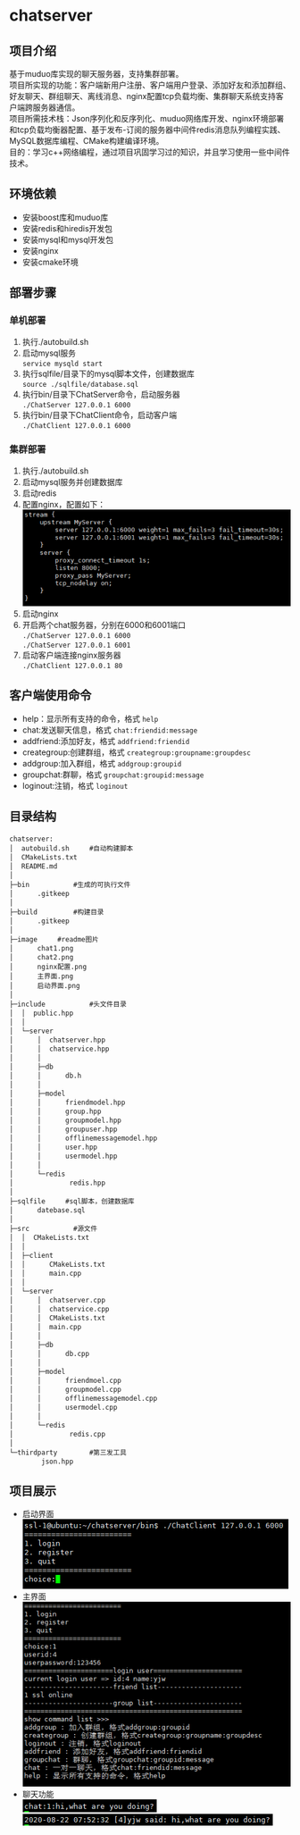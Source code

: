 # chatserver
## 项目介绍
基于muduo库实现的聊天服务器，支持集群部署。  
项目所实现的功能：客户端新用户注册、客户端用户登录、添加好友和添加群组、好友聊天、群组聊天、离线消息、nginx配置tcp负载均衡、集群聊天系统支持客户端跨服务器通信。  
项目所需技术栈：Json序列化和反序列化、muduo网络库开发、nginx环境部署和tcp负载均衡器配置、基于发布-订阅的服务器中间件redis消息队列编程实践、MySQL数据库编程、CMake构建编译环境。  
目的：学习c++网络编程，通过项目巩固学习过的知识，并且学习使用一些中间件技术。
## 环境依赖
- 安装boost库和muduo库  
- 安装redis和hiredis开发包
- 安装mysql和mysql开发包
- 安装nginx
- 安装cmake环境
## 部署步骤
### 单机部署
1. 执行./autobuild.sh
2. 启动mysql服务  
   `service mysqld start`
3. 执行sqlfile/目录下的mysql脚本文件，创建数据库  
   `source ./sqlfile/database.sql`
4. 执行bin/目录下ChatServer命令，启动服务器  
   `./ChatServer 127.0.0.1 6000`  
5. 执行bin/目录下ChatClient命令，启动客户端  
   `./ChatClient 127.0.0.1 6000`  
### 集群部署
1. 执行./autobuild.sh
2. 启动mysql服务并创建数据库  
3. 启动redis
4. 配置nginx，配置如下：  
   <div align=center><img src="./image/nginxetc.png"/></div>
5. 启动nginx
6. 开启两个chat服务器，分别在6000和6001端口  
   `./ChatServer 127.0.0.1 6000`  
   `./ChatServer 127.0.0.1 6001`
7. 启动客户端连接nginx服务器  
   `./ChatClient 127.0.0.1 80`
## 客户端使用命令
- help：显示所有支持的命令，格式
  `help`  
- chat:发送聊天信息，格式
  `chat:friendid:message`    
- addfriend:添加好友，格式
  `addfriend:friendid`
- creategroup:创建群组，格式
  `creategroup:groupname:groupdesc`
- addgroup:加入群组，格式
  `addgroup:groupid`
- groupchat:群聊，格式
  `groupchat:groupid:message`  
- loginout:注销，格式
  `loginout`
## 目录结构
```
chatserver:
│  autobuild.sh		#自动构建脚本
│  CMakeLists.txt
│  README.md
│  
├─bin			#生成的可执行文件
│      .gitkeep
│      
├─build			#构建目录
│      .gitkeep
│      
├─image		#readme图片
│      chat1.png
│      chat2.png
│      nginx配置.png
│      主界面.png
│      启动界面.png
│      
├─include			#头文件目录
│  │  public.hpp
│  │  
│  └─server
│      │  chatserver.hpp
│      │  chatservice.hpp
│      │  
│      ├─db
│      │      db.h
│      │      
│      ├─model
│      │      friendmodel.hpp
│      │      group.hpp
│      │      groupmodel.hpp
│      │      groupuser.hpp
│      │      offlinemessagemodel.hpp
│      │      user.hpp
│      │      usermodel.hpp
│      │      
│      └─redis
│              redis.hpp
│              
├─sqlfile     #sql脚本，创建数据库
│      datebase.sql
│              
├─src			#源文件
│  │  CMakeLists.txt
│  │  
│  ├─client
│  │      CMakeLists.txt
│  │      main.cpp
│  │      
│  └─server
│      │  chatserver.cpp
│      │  chatservice.cpp
│      │  CMakeLists.txt
│      │  main.cpp
│      │  
│      ├─db
│      │      db.cpp
│      │      
│      ├─model
│      │      friendmoel.cpp
│      │      groupmodel.cpp
│      │      offlinemessagemodel.cpp
│      │      usermodel.cpp
│      │      
│      └─redis
│              redis.cpp
│              
└─thirdparty		#第三发工具
        json.hpp
```
## 项目展示
- 启动界面  
  <div><img src="./image/boot.png"/></div>
- 主界面  
   <div><img src="./image/main.png"/></div>
- 聊天功能
   <div >
   <img src="./image/chat1.png"/>
   <img src="./image/chat2.png"/>
   </div>
